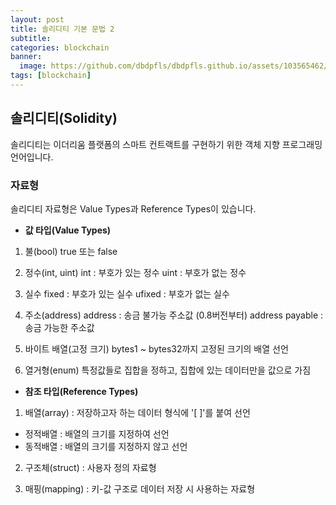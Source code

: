 ```yaml
---
layout: post
title: 솔리디티 기본 문법 2
subtitle:
categories: blockchain
banner:
  image: https://github.com/dbdpfls/dbdpfls.github.io/assets/103565462/b1732173-b6c4-4a90-96c3-f9ebbe38f12b
tags: [blockchain]
---
```


## 솔리디티(Solidity)

솔리디티는 이더리움 플랫폼의 스마트 컨트랙트를 구현하기 위한 객체 지향 프로그래밍 언어입니다.

### 자료형

솔리디티 자료형은 Value Types과 Reference Types이 있습니다.

- **값 타입(Value Types)**

1. 불(bool)
   true 또는 false

2. 정수(int, uint)
   int : 부호가 있는 정수
   uint : 부호가 없는 정수

3. 실수
   fixed : 부호가 있는 실수
   ufixed : 부호가 없는 실수

4. 주소(address)
   address : 송금 불가능 주소값 (0.8버전부터)
   address payable : 송금 가능한 주소값

5. 바이트 배열(고정 크기)
   bytes1 ~ bytes32까지 고정된 크기의 배열 선언

6. 열거형(enum)
   특정값들로 집합을 정하고, 집합에 있는 데이터만을 값으로 가짐

- **참조 타입(Reference Types)**

1. 배열(array) : 저장하고자 하는 데이터 형식에 '[ ]'를 붙여 선언

- 정적배열 : 배열의 크기를 지정하여 선언
- 동적배열 : 배열의 크기를 지정하지 않고 선언

2. 구조체(struct) : 사용자 정의 자료형

3. 매핑(mapping) : 키-값 구조로 데이터 저장 시 사용하는 자료형
